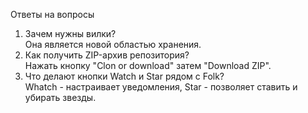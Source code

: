 Ответы на вопросы 
1. Зачем нужны вилки?  
Она является новой областью хранения.
2. Как получить ZIP-архив репозитория?  
Нажать кнопку "Clon or download" затем "Download ZIP".
3. Что делают кнопки Watch и Star рядом с Folk?  
Whatch - настраивает уведомления, Star - позволяет ставить и убирать звезды.
